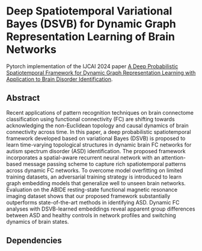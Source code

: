 # Deep Spatiotemporal Variational Bayes (DSVB) for Dynamic Graph Representation Learning of Brain Networks

Pytorch implementation of the IJCAI 2024 paper [A Deep Probabilistic Spatiotemporal Framework for Dynamic Graph
Representation Learning with Application to Brain Disorder Identification](https://www.ijcai.org/proceedings/2024/0592).

## Abstract
Recent applications of pattern recognition techniques on brain connectome classification using functional connectivity (FC) are shifting towards acknowledging the non-Euclidean topology and causal dynamics of brain connectivity across time. In this paper, a deep probabilistic spatiotemporal framework developed based on variational Bayes (DSVB) is proposed to learn time-varying topological structures in dynamic brain FC networks for autism spectrum disorder (ASD) identification. The proposed framework incorporates a spatial-aware recurrent neural network with an attention-based message passing scheme to capture rich spatiotemporal patterns across dynamic FC networks. To overcome model overfitting on limited training datasets, an adversarial training strategy is introduced to learn graph embedding models that generalize well to unseen brain networks. Evaluation on the ABIDE resting-state functional magnetic resonance imaging dataset shows that our proposed framework substantially outperforms state-of-the-art methods in identifying ASD. Dynamic FC analyses with DSVB-learned embeddings reveal apparent group differences between ASD and healthy controls in network profiles and switching dynamics of brain states.

## Dependencies
